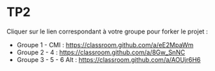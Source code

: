 # TP2

Cliquer sur le lien correspondant à votre groupe pour forker le projet :

* Groupe 1 - CMI : https://classroom.github.com/a/eE2MpaWm
* Groupe 2 - 4 : https://classroom.github.com/a/8Gw_SnNC
* Groupe 3 - 5 - 6 Alt : https://classroom.github.com/a/AOUjr6H6
